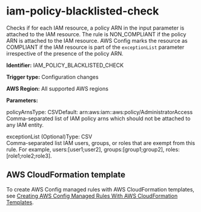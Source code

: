 # iam\-policy\-blacklisted\-check<a name="iam-policy-blacklisted-check"></a>

Checks if for each IAM resource, a policy ARN in the input parameter is attached to the IAM resource\. The rule is NON\_COMPLIANT if the policy ARN is attached to the IAM resource\. AWS Config marks the resource as COMPLIANT if the IAM resource is part of the `exceptionList` parameter irrespective of the presence of the policy ARN\.

**Identifier:** IAM\_POLICY\_BLACKLISTED\_CHECK

**Trigger type:** Configuration changes

**AWS Region:** All supported AWS regions

**Parameters:**

policyArnsType: CSVDefault: arn:aws:iam::aws:policy/AdministratorAccess  
Comma\-separated list of IAM policy arns which should not be attached to any IAM entity\.

exceptionList \(Optional\)Type: CSV  
Comma\-separated list IAM users, groups, or roles that are exempt from this rule\. For example, users:\[user1;user2\], groups:\[group1;group2\], roles:\[role1;role2;role3\]\.

## AWS CloudFormation template<a name="w29aac11c33c17b7d213c15"></a>

To create AWS Config managed rules with AWS CloudFormation templates, see [Creating AWS Config Managed Rules With AWS CloudFormation Templates](aws-config-managed-rules-cloudformation-templates.md)\.